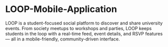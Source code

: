 # LOOP-Mobile-Application
LOOP is a student-focused social platform to discover and share university events. From society meetups to workshops and parties, LOOP keeps students in the loop with a real-time feed, event details, and RSVP features — all in a mobile-friendly, community-driven interface.
